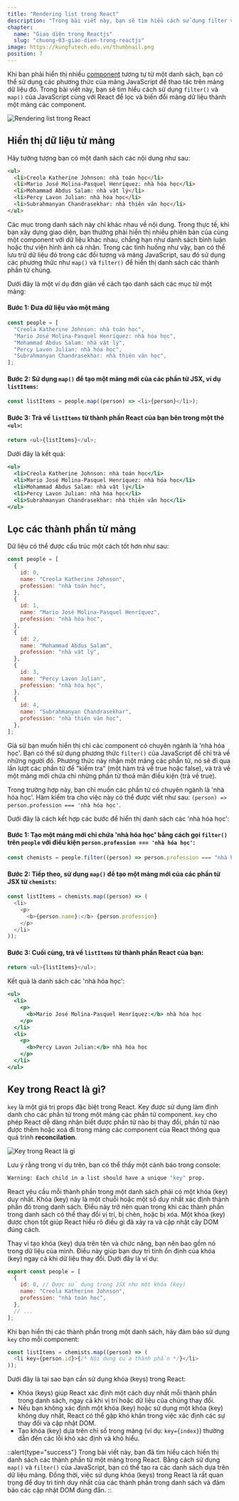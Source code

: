 ```yaml
---
title: "Rendering list trong React"
description: "Trong bài viết này, bạn sẽ tìm hiểu cách sử dụng filter và map của JavaScript cùng với React để lọc và biến đổi mảng dữ liệu thành một mảng các component"
chapter:
  name: "Giao diện trong Reactjs"
  slug: "chuong-03-giao-dien-trong-reactjs"
image: https://kungfutech.edu.vn/thumbnail.png
position: 7
---
```


Khi bạn phải hiển thị nhiều [component](/bai-viet/reactjs/component-trong-react-la-gi) tương tự từ một danh sách, bạn có thể sử dụng các phương thức của mảng JavaScript để thao tác trên mảng dữ liệu đó. Trong bài viết này, bạn sẽ tìm hiểu cách sử dụng `filter()` và `map()` của JavaScript cùng với React để lọc và biến đổi mảng dữ liệu thành một mảng các component.

![Rendering list trong React](https://github.com/techmely/hoc-lap-trinh/assets/29374426/1f1c3b65-f629-4de5-9fa4-55475834d50c)

## Hiển thị dữ liệu từ mảng

Hãy tưởng tượng bạn có một danh sách các nội dung như sau:

```html
<ul>
  <li>Creola Katherine Johnson: nhà toán học</li>
  <li>Mario José Molina-Pasquel Henríquez: nhà hóa học</li>
  <li>Mohammad Abdus Salam: nhà vật lý</li>
  <li>Percy Lavon Julian: nhà hóa học</li>
  <li>Subrahmanyan Chandrasekhar: nhà thiên văn học</li>
</ul>
```

Các mục trong danh sách này chỉ khác nhau về nội dung. Trong thực tế, khi bạn xây dựng giao diện, bạn thường phải hiển thị nhiều phiên bản của cùng một component với dữ liệu khác nhau, chẳng hạn như danh sách bình luận hoặc thư viện hình ảnh cá nhân. Trong các tình huống như vậy, bạn có thể lưu trữ dữ liệu đó trong các đối tượng và mảng JavaScript, sau đó sử dụng các phương thức như `map()` và `filter()` để hiển thị danh sách các thành phần từ chúng.

Dưới đây là một ví dụ đơn giản về cách tạo danh sách các mục từ một mảng:

#### Bước 1: Đưa dữ liệu vào một mảng

```javascript
const people = [
  "Creola Katherine Johnson: nhà toán học",
  "Mario José Molina-Pasquel Henríquez: nhà hóa học",
  "Mohammad Abdus Salam: nhà vật lý",
  "Percy Lavon Julian: nhà hóa học",
  "Subrahmanyan Chandrasekhar: nhà thiên văn học",
];
```

#### Bước 2: Sử dụng `map()` để tạo một mảng mới của các phần tử JSX, ví dụ `listItems`:

```javascript
const listItems = people.map((person) => <li>{person}</li>);
```

#### Bước 3: Trả về `listItems` từ thành phần React của bạn bên trong một thẻ `<ul>`:

```javascript
return <ul>{listItems}</ul>;
```

Dưới đây là kết quả:

```jsx
<ul>
  <li>Creola Katherine Johnson: nhà toán học</li>
  <li>Mario José Molina-Pasquel Henríquez: nhà hóa học</li>
  <li>Mohammad Abdus Salam: nhà vật lý</li>
  <li>Percy Lavon Julian: nhà hóa học</li>
  <li>Subrahmanyan Chandrasekhar: nhà thiên văn học</li>
</ul>
```

## Lọc các thành phần từ mảng

Dữ liệu có thể được cấu trúc một cách tốt hơn như sau:

```javascript
const people = [
  {
    id: 0,
    name: "Creola Katherine Johnson",
    profession: "nhà toán học",
  },
  {
    id: 1,
    name: "Mario José Molina-Pasquel Henríquez",
    profession: "nhà hóa học",
  },
  {
    id: 2,
    name: "Mohammad Abdus Salam",
    profession: "nhà vật lý",
  },
  {
    id: 3,
    name: "Percy Lavon Julian",
    profession: "nhà hóa học",
  },
  {
    id: 4,
    name: "Subrahmanyan Chandrasekhar",
    profession: "nhà thiên văn học",
  },
];
```

Giả sử bạn muốn hiển thị chỉ các component có chuyên ngành là 'nhà hóa học'. Bạn có thể sử dụng phương thức `filter()` của JavaScript để chỉ trả về những người đó. Phương thức này nhận một mảng các phần tử, nó sẽ đi qua lần lượt các phần tử để "kiểm tra" (một hàm trả về true hoặc false), và trả về một mảng mới chứa chỉ những phần tử thoả mãn điều kiện (trả về true).

Trong trường hợp này, bạn chỉ muốn các phần tử có chuyên ngành là 'nhà hóa học'. Hàm kiểm tra cho việc này có thể được viết như sau: `(person) => person.profession === 'nhà hóa học'`.

Dưới đây là cách kết hợp các bước để hiển thị danh sách các 'nhà hóa học':

#### Bước 1: Tạo một mảng mới chỉ chứa 'nhà hóa học' bằng cách gọi `filter()` trên `people` với điều kiện `person.profession === 'nhà hóa học'`:

```javascript
const chemists = people.filter((person) => person.profession === "nhà hóa học");
```

#### Bước 2: Tiếp theo, sử dụng `map()` để tạo một mảng mới của các phần tử JSX từ `chemists`:

```javascript
const listItems = chemists.map((person) => (
  <li>
    <p>
      <b>{person.name}:</b> {person.profession}
    </p>
  </li>
));
```

#### Bước 3: Cuối cùng, trả về `listItems` từ thành phần React của bạn:

```javascript
return <ul>{listItems}</ul>;
```

Kết quả là danh sách các 'nhà hóa học':

```jsx
<ul>
  <li>
    <p>
      <b>Mario José Molina-Pasquel Henríquez:</b> nhà hóa học
    </p>
  </li>
  <li>
    <p>
      <b>Percy Lavon Julian:</b> nhà hóa học
    </p>
  </li>
</ul>
```

## Key trong React là gì?

`key` là một giá trị props đặc biệt trong React. Key được sử dụng làm định danh cho các phần tử trong một mảng các phần tử component. `key` cho phép React dễ dàng nhận biết được phần tử nào bị thay đổi, phần tử nào được thêm hoặc xoá đi trong mảng các component của React thông qua quá trình **reconcilation**.

![Key trong React là gì](https://github.com/techmely/hoc-lap-trinh/assets/29374426/f052382c-be00-44f0-b64c-76d77ed0ef83)

Lưu ý rằng trong ví dụ trên, bạn có thể thấy một cảnh báo trong console:

```bash
Warning: Each child in a list should have a unique "key" prop.
```

React yêu cầu mỗi thành phần trong một danh sách phải có một khóa (key) duy nhất. Khóa (key) này là một chuỗi hoặc một số duy nhất xác định thành phần đó trong danh sách. Điều này trở nên quan trọng khi các thành phần trong danh sách có thể thay đổi vị trí, bị chèn, hoặc bị xóa. Một khóa (key) được chọn tốt giúp React hiểu rõ điều gì đã xảy ra và cập nhật cây DOM đúng cách.

Thay vì tạo khóa (key) dựa trên tên và chức năng, bạn nên bao gồm nó trong dữ liệu của mình. Điều này giúp bạn duy trì tính ổn định của khóa (key) ngay cả khi dữ liệu thay đổi. Dưới đây là ví dụ:

```javascript
export const people = [
  {
    id: 0, // Được sử dụng trong JSX như một khóa (key)
    name: "Creola Katherine Johnson",
    profession: "nhà toán học",
  },
  // ...
];
```

Khi bạn hiển thị các thành phần trong một danh sách, hãy đảm bảo sử dụng `key` cho mỗi component:

```javascript
const listItems = chemists.map((person) => (
  <li key={person.id}>{/* Nội dung của thành phần */}</li>
));
```

Dưới đây là tại sao bạn cần sử dụng khóa (keys) trong React:

- Khóa (keys) giúp React xác định một cách duy nhất mỗi thành phần trong danh sách, ngay cả khi vị trí hoặc dữ liệu của chúng thay đổi.
- Nếu bạn không xác định một khóa (key) hoặc sử dụng một khóa (key) không duy nhất, React có thể gặp khó khăn trong việc xác định các sự thay đổi và cập nhật DOM.
- Tạo khóa (key) dựa trên chỉ số trong mảng (ví dụ: `key={index}`) thường dẫn đến các lỗi khó xác định và khó hiểu.

::alert{type="success"}
Trong bài viết này, bạn đã tìm hiểu cách hiển thị danh sách các thành phần từ một mảng trong React. Bằng cách sử dụng `map()` và `filter()` của JavaScript, bạn có thể tạo ra các danh sách dựa trên dữ liệu mảng. Đồng thời, việc sử dụng khóa (keys) trong React là rất quan trọng để duy trì tính duy nhất của các thành phần trong danh sách và đảm bảo các cập nhật DOM đúng đắn.
::
